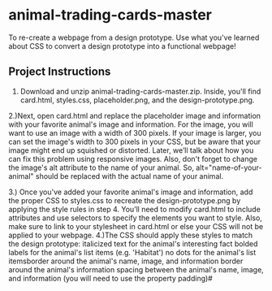 # animal-trading-cards-master
To re-create a webpage from a design prototype.
Use what you've learned about CSS to convert a design prototype into a functional webpage!
## Project Instructions

1) Download and unzip animal-trading-cards-master.zip. 
Inside, you'll find card.html, styles.css, placeholder.png, and the design-prototype.png.

2.)Next, open card.html and replace the placeholder image and information with your favorite animal's image and information.
For the image, you will want to use an image with a width of 300 pixels. If your image is larger, you can set the image's width to 300 pixels in your CSS, but be aware that your image might end up squished or distorted. 
Later, we’ll talk about how you can fix this problem using responsive images. Also, don't forget to change the image's alt attribute to the name of your animal. 
So, alt="name-of-your-animal" should be replaced with the actual name of your animal.

3.) Once you've added your favorite animal's image and information, add the proper CSS to styles.css to recreate the design-prototype.png by applying the style rules in step 4. 
You’ll need to modify card.html to include attributes and use selectors to specify the elements you want to style. Also, make sure to link to your stylesheet in card.html or else your CSS will not be applied to your webpage.
4.)The CSS should apply these styles to match the design prototype:
italicized text for the animal's interesting fact bolded labels for the animal's list items (e.g. 'Habitat') no dots for the animal's list itemsborder around the animal's name, image, and information border around the animal's information
spacing between the animal's name, image, and information (you will need to use the property padding)#
